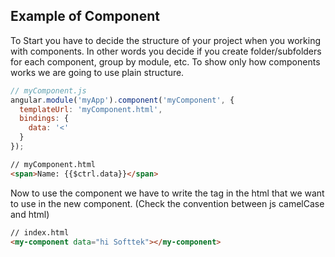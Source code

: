 ## Example of Component

To Start you have to decide the structure of your project when you working with components. In other words you decide if you create folder/subfolders for each component, group by module, etc. To show only how components works we are going to use plain structure.

```javascript
// myComponent.js
angular.module('myApp').component('myComponent', {
  templateUrl: 'myComponent.html',
  bindings: {
    data: '<'
  }
});
```

```html
// myComponent.html
<span>Name: {{$ctrl.data}}</span>
```

Now to use the component we have to write the tag in the html that we want to use in the new component. (Check the convention between js camelCase and html)

```html
// index.html
<my-component data="hi Softtek"></my-component>
```
